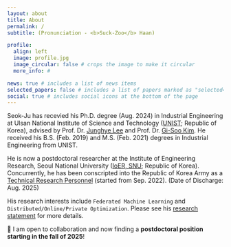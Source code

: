 ```yaml
---
layout: about
title: About
permalink: /
subtitle: (Pronunciation - <b>Suck-Zoo</b> Haan)

profile:
  align: left
  image: profile.jpg
  image_circular: false # crops the image to make it circular
  more_info: #

news: true # includes a list of news items
selected_papers: false # includes a list of papers marked as "selected={true}"
social: true # includes social icons at the bottom of the page
---
```


Seok-Ju has recevied his Ph.D. degree (Aug. 2024) in Industrial Engineering at Ulsan National Institute of Science and Technology ([UNIST](https://www.unist.ac.kr); Republic of Korea), advised by Prof. Dr. [Junghye Lee](https://d3mlab.snu.ac.kr/members/professor) and Prof. Dr. [Gi-Soo Kim](https://sdm.unist.ac.kr/members/). 
He received his B.S. (Feb. 2019) and M.S. (Feb. 2021) degrees in Industrial Engineering from UNIST.

He is now a postdoctoral researcher at the Institute of Engineering Research, Seoul National University ([IoER, SNU](https://ioer.snu.ac.kr); Republic of Korea).
Concurrently, he has been conscripted into the Republic of Korea Army as a [Technical Research Personnel](https://elaw.klri.re.kr/kor_service/jomunPrint.do?hseq=10572&cseq=235795) (started from Sep. 2022). (Date of Discharge: Aug. 2025)

His research interests include `Federated Machine Learning` and `Distributed/Online/Private Optimization`.
Please see his [research statement](https://drive.google.com/file/d/1vtFEWnBLpo6Q2YfffwHVnzFnt7Ikv-m8/view?usp=drivesdk) for more details. 

📢 I am open to collaboration and now finding a **postdoctoral position starting in the fall of 2025**!